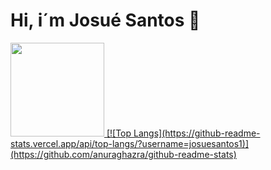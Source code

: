 # Hi, i´m Josué Santos 👋

 <div>
  <a href="https://github.com/josuesantos1">
  <img height="150em" src="https://github-readme-stats.vercel.app/api?username=josuesantos1&show_icons=true&theme=dracula&include_all_commits=true&count_private=true"/>
  [![Top Langs](https://github-readme-stats.vercel.app/api/top-langs/?username=josuesantos1)](https://github.com/anuraghazra/github-readme-stats)
</div>

